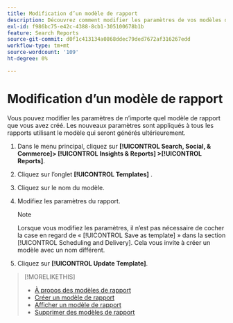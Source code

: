 ```yaml
---
title: Modification d’un modèle de rapport
description: Découvrez comment modifier les paramètres de vos modèles de rapport réutilisables.
exl-id: f986bc75-e42c-4388-8cb1-305100678b1b
feature: Search Reports
source-git-commit: d0f1c413134a0868ddec79ded7672af316267edd
workflow-type: tm+mt
source-wordcount: '109'
ht-degree: 0%

---
```


# Modification d’un modèle de rapport

Vous pouvez modifier les paramètres de n’importe quel modèle de rapport que vous avez créé. Les nouveaux paramètres sont appliqués à tous les rapports utilisant le modèle qui seront générés ultérieurement.

1. Dans le menu principal, cliquez sur **[!UICONTROL Search, Social, & Commerce]> [!UICONTROL Insights & Reports] >[!UICONTROL Reports]**.

1. Cliquez sur l’onglet **[!UICONTROL Templates]** .

1. Cliquez sur le nom du modèle.

1. Modifiez les paramètres du rapport.

   >[!NOTE]
   >
   > Lorsque vous modifiez les paramètres, il n’est pas nécessaire de cocher la case en regard de « [!UICONTROL Save as template] » dans la section [!UICONTROL Scheduling and Delivery]. Cela vous invite à créer un modèle avec un nom différent.

1. Cliquez sur **[!UICONTROL Update Template]**.

>[!MORELIKETHIS]
>
>* [À propos des modèles de rapport](template-about.md)
>* [Créer un modèle de rapport](template-create.md)
>* [Afficher un modèle de rapport](template-view.md)
>* [Supprimer des modèles de rapport](template-delete.md)
